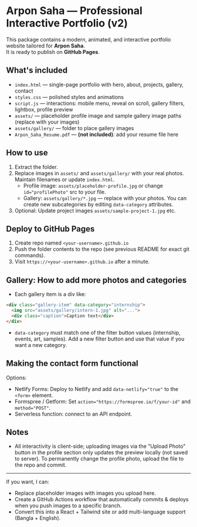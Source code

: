 # Arpon Saha — Professional Interactive Portfolio (v2)

This package contains a modern, animated, and interactive portfolio website tailored for **Arpon Saha**.  
It is ready to publish on **GitHub Pages**.

## What's included
- `index.html` — single-page portfolio with hero, about, projects, gallery, contact
- `styles.css` — polished styles and animations
- `script.js` — interactions: mobile menu, reveal on scroll, gallery filters, lightbox, profile preview
- `assets/` — placeholder profile image and sample gallery image paths (replace with your images)
- `assets/gallery/` — folder to place gallery images
- `Arpon_Saha_Resume.pdf` — **(not included)**: add your resume file here

## How to use
1. Extract the folder.
2. Replace images in `assets/` and `assets/gallery/` with your real photos. Maintain filenames or update `index.html`.
   - Profile image: `assets/placeholder-profile.jpg` or change `id="profilePhoto"` src to your file.
   - Gallery: `assets/gallery/*.jpg` — replace with your photos. You can create new subcategories by editing `data-category` attributes.
3. Optional: Update project images `assets/sample-project-1.jpg` etc.

## Deploy to GitHub Pages
1. Create repo named `<your-username>.github.io`
2. Push the folder contents to the repo (see previous README for exact git commands).
3. Visit `https://<your-username>.github.io` after a minute.

## Gallery: How to add more photos and categories
- Each gallery item is a div like:
```html
<div class="gallery-item" data-category="internship">
  <img src="assets/gallery/intern-1.jpg" alt="...">
  <div class="caption">Caption text</div>
</div>
```
- `data-category` must match one of the filter button values (internship, events, art, samples). Add a new filter button and use that value if you want a new category.

## Making the contact form functional
Options:
- Netlify Forms: Deploy to Netlify and add `data-netlify="true"` to the `<form>` element.
- Formspree / Getform: Set `action="https://formspree.io/f/your-id"` and `method="POST"`.
- Serverless function: connect to an API endpoint.

## Notes
- All interactivity is client-side; uploading images via the "Upload Photo" button in the profile section only updates the preview locally (not saved to server). To permanently change the profile photo, upload the file to the repo and commit.

---

If you want, I can:
- Replace placeholder images with images you upload here.
- Create a GitHub Actions workflow that automatically commits & deploys when you push images to a specific branch.
- Convert this into a React + Tailwind site or add multi-language support (Bangla + English).
